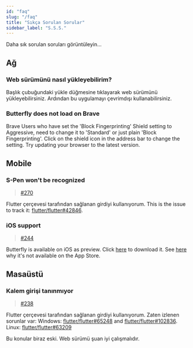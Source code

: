 ```yaml
---
id: "faq"
slug: "/faq"
title: "Sıkça Sorulan Sorular"
sidebar_label: "S.S.S."
---
```


Daha sık sorulan soruları görüntüleyin…

## Ağ

### Web sürümünü nasıl yükleyebilirim?

Başlık çubuğundaki yükle düğmesine tıklayarak web sürümünü yükleyebilirsiniz. Ardından bu uygulamayı çevrimdışı kullanabilirsiniz.

### Butterfly does not load on Brave

Brave Users who have set the 'Block Fingerprinting' Shield setting to Aggressive, need to change it to 'Standard' or just plain 'Block Fingerprinting'. Click on the shield icon in the address bar to change the setting. Try updating your browser to the latest version.

## Mobile

### S-Pen won't be recognized

> [#270](https://github.com/LinwoodDev/Butterfly/issues/270)

Flutter çerçevesi tarafından sağlanan girdiyi kullanıyorum. This is the issue to track it: [flutter/flutter#42846](https://github.com/flutter/flutter/issues/42846).

### iOS support

> [#244](https://github.com/LinwoodDev/Butterfly/issues/244)

Butterfly is available on iOS as preview. Click [here](https://butterfly.linwood.dev/downloads/ios) to download it. See [here](https://github.com/LinwoodDev/Butterfly/issues/244#issuecomment-1935460878) why it's not available on the App Store.

## Masaüstü

### Kalem girişi tanınmıyor

> [#238](https://github.com/LinwoodDev/Butterfly/issues/238)

Flutter çerçevesi tarafından sağlanan girdiyi kullanıyorum. Zaten izlenen sorunlar var: Windows: [flutter/flutter#65248](https://github.com/flutter/flutter/issues/65248) and [flutter/flutter#102836](https://github.com/flutter/flutter/issues/102836). Linux: [flutter/flutter#63209](https://github.com/flutter/flutter/issues/63209)

Bu konular biraz eski. Web sürümü şuan iyi çalışmalıdır.
